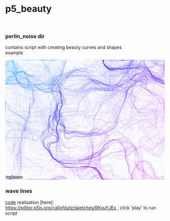 # p5_beauty
</br>

### perlin_noise dir
contains script with creating beauty curves and shapes</br>
example

![](img/noise.gif)

### wave lines
[code](wave_lines/)
realisation [here]: https://editor.p5js.org/callofdutz/sketches/RKsuYJEs , click 'play' to run script